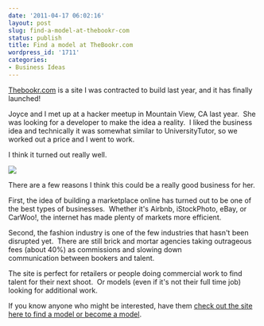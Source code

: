 ```yaml
---
date: '2011-04-17 06:02:16'
layout: post
slug: find-a-model-at-thebookr-com
status: publish
title: Find a model at TheBookr.com
wordpress_id: '1711'
categories:
- Business Ideas
---
```


[Thebookr.com](http://thebookr.com) is a site I was contracted to build last year, and it has finally launched!

Joyce and I met up at a hacker meetup in Mountain View, CA last year.  She was looking for a developer to make the idea a reality.  I liked the business idea and technically it was somewhat similar to UniversityTutor, so we worked out a price and I went to work.

I think it turned out really well.

[![](http://s3.amazonaws.com/oldbloguploads/2011/03/Screen-shot-2011-03-27-at-12.52.21-PM-500x341.png)](http://thebookr.com)

There are a few reasons I think this could be a really good business for her.

First, the idea of building a marketplace online has turned out to be one of the best types of businesses.  Whether it's Airbnb, iStockPhoto, eBay, or CarWoo!, the internet has made plenty of markets more efficient.

Second, the fashion industry is one of the few industries that hasn't been disrupted yet.  There are still brick and mortar agencies taking outrageous fees (about 40%) as commissions and slowing down communication between bookers and talent.

The site is perfect for retailers or people doing commercial work to find talent for their next shoot.  Or models (even if it's not their full time job) looking for additional work.

If you know anyone who might be interested, have them [check out the site here to find a model or become a model](http://thebookr.com).
